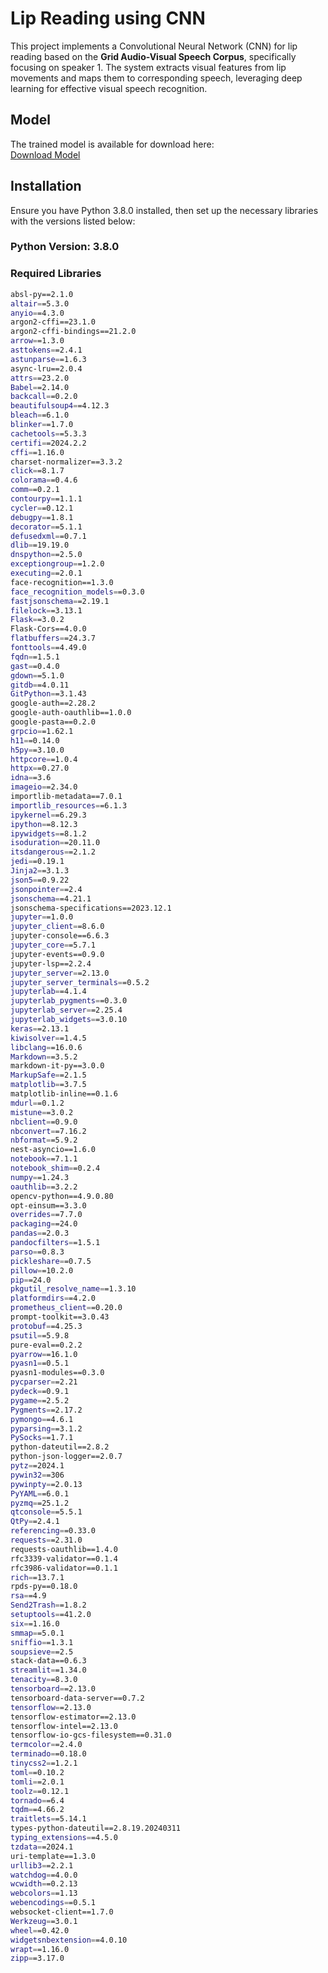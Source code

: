 # Lip Reading using CNN

This project implements a Convolutional Neural Network (CNN) for lip reading based on the **Grid Audio-Visual Speech Corpus**, specifically focusing on speaker 1. The system extracts visual features from lip movements and maps them to corresponding speech, leveraging deep learning for effective visual speech recognition.

## Model
The trained model is available for download here:  
[Download Model](https://drive.google.com/drive/folders/1ORUAsMcLDKH44SkoaWfpMNlbJJpZki4Z?usp=drive_linkPackage)

## Installation

Ensure you have Python 3.8.0 installed, then set up the necessary libraries with the versions listed below:

### Python Version: 3.8.0

### Required Libraries

```bash
absl-py==2.1.0
altair==5.3.0
anyio==4.3.0
argon2-cffi==23.1.0
argon2-cffi-bindings==21.2.0
arrow==1.3.0
asttokens==2.4.1
astunparse==1.6.3
async-lru==2.0.4
attrs==23.2.0
Babel==2.14.0
backcall==0.2.0
beautifulsoup4==4.12.3
bleach==6.1.0
blinker==1.7.0
cachetools==5.3.3
certifi==2024.2.2
cffi==1.16.0
charset-normalizer==3.3.2
click==8.1.7
colorama==0.4.6
comm==0.2.1
contourpy==1.1.1
cycler==0.12.1
debugpy==1.8.1
decorator==5.1.1
defusedxml==0.7.1
dlib==19.19.0
dnspython==2.5.0
exceptiongroup==1.2.0
executing==2.0.1
face-recognition==1.3.0
face_recognition_models==0.3.0
fastjsonschema==2.19.1
filelock==3.13.1
Flask==3.0.2
Flask-Cors==4.0.0
flatbuffers==24.3.7
fonttools==4.49.0
fqdn==1.5.1
gast==0.4.0
gdown==5.1.0
gitdb==4.0.11
GitPython==3.1.43
google-auth==2.28.2
google-auth-oauthlib==1.0.0
google-pasta==0.2.0
grpcio==1.62.1
h11==0.14.0
h5py==3.10.0
httpcore==1.0.4
httpx==0.27.0
idna==3.6
imageio==2.34.0
importlib-metadata==7.0.1
importlib_resources==6.1.3
ipykernel==6.29.3
ipython==8.12.3
ipywidgets==8.1.2
isoduration==20.11.0
itsdangerous==2.1.2
jedi==0.19.1
Jinja2==3.1.3
json5==0.9.22
jsonpointer==2.4
jsonschema==4.21.1
jsonschema-specifications==2023.12.1
jupyter==1.0.0
jupyter_client==8.6.0
jupyter-console==6.6.3
jupyter_core==5.7.1
jupyter-events==0.9.0
jupyter-lsp==2.2.4
jupyter_server==2.13.0
jupyter_server_terminals==0.5.2
jupyterlab==4.1.4
jupyterlab_pygments==0.3.0
jupyterlab_server==2.25.4
jupyterlab_widgets==3.0.10
keras==2.13.1
kiwisolver==1.4.5
libclang==16.0.6
Markdown==3.5.2
markdown-it-py==3.0.0
MarkupSafe==2.1.5
matplotlib==3.7.5
matplotlib-inline==0.1.6
mdurl==0.1.2
mistune==3.0.2
nbclient==0.9.0
nbconvert==7.16.2
nbformat==5.9.2
nest-asyncio==1.6.0
notebook==7.1.1
notebook_shim==0.2.4
numpy==1.24.3
oauthlib==3.2.2
opencv-python==4.9.0.80
opt-einsum==3.3.0
overrides==7.7.0
packaging==24.0
pandas==2.0.3
pandocfilters==1.5.1
parso==0.8.3
pickleshare==0.7.5
pillow==10.2.0
pip==24.0
pkgutil_resolve_name==1.3.10
platformdirs==4.2.0
prometheus_client==0.20.0
prompt-toolkit==3.0.43
protobuf==4.25.3
psutil==5.9.8
pure-eval==0.2.2
pyarrow==16.1.0
pyasn1==0.5.1
pyasn1-modules==0.3.0
pycparser==2.21
pydeck==0.9.1
pygame==2.5.2
Pygments==2.17.2
pymongo==4.6.1
pyparsing==3.1.2
PySocks==1.7.1
python-dateutil==2.8.2
python-json-logger==2.0.7
pytz==2024.1
pywin32==306
pywinpty==2.0.13
PyYAML==6.0.1
pyzmq==25.1.2
qtconsole==5.5.1
QtPy==2.4.1
referencing==0.33.0
requests==2.31.0
requests-oauthlib==1.4.0
rfc3339-validator==0.1.4
rfc3986-validator==0.1.1
rich==13.7.1
rpds-py==0.18.0
rsa==4.9
Send2Trash==1.8.2
setuptools==41.2.0
six==1.16.0
smmap==5.0.1
sniffio==1.3.1
soupsieve==2.5
stack-data==0.6.3
streamlit==1.34.0
tenacity==8.3.0
tensorboard==2.13.0
tensorboard-data-server==0.7.2
tensorflow==2.13.0
tensorflow-estimator==2.13.0
tensorflow-intel==2.13.0
tensorflow-io-gcs-filesystem==0.31.0
termcolor==2.4.0
terminado==0.18.0
tinycss2==1.2.1
toml==0.10.2
tomli==2.0.1
toolz==0.12.1
tornado==6.4
tqdm==4.66.2
traitlets==5.14.1
types-python-dateutil==2.8.19.20240311
typing_extensions==4.5.0
tzdata==2024.1
uri-template==1.3.0
urllib3==2.2.1
watchdog==4.0.0
wcwidth==0.2.13
webcolors==1.13
webencodings==0.5.1
websocket-client==1.7.0
Werkzeug==3.0.1
wheel==0.42.0
widgetsnbextension==4.0.10
wrapt==1.16.0
zipp==3.17.0

